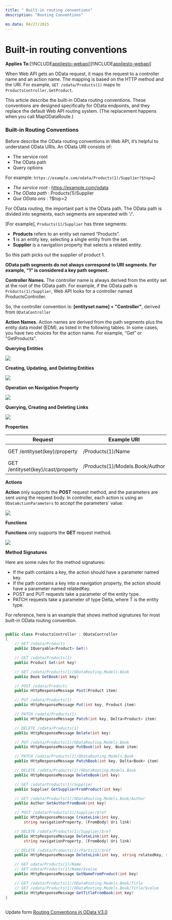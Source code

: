 ```yaml
---
title: " Built-in routing conventions"
description: "Routing Conventions"

ms.date: 04/27/2015
---
```

# Built-in routing conventions
**Applies To**:[!INCLUDE[appliesto-webapi](../includes/appliesto-webapi-v7.md)][!INCLUDE[appliesto-webapi](../includes/appliesto-webapi-v6.md)]

When Web API gets an OData request, it maps the request to a controller name and an action name. The mapping is based on the HTTP method and the URI. For example, `GET /odata/Products(1)` maps to `ProductsController.GetProduct`.

This article describe the built-in OData routing conventions. These conventions are designed specifically for OData endpoints, and they replace the default Web API routing system. (The replacement happens when you call MapODataRoute.)

### Built-in Routing Conventions
Before describe the OData routing conventions in Web API, it’s helpful to understand OData URIs. An OData URI consists of:

* The service root
* The OData path
* Query options

For example: `https://example.com/odata/Products(1)/Supplier?$top=2 `

* *The service root* : https://example.com/odata
* *The OData path* : Products(1)/Supplier
* *Que OData ons* : ?$top=2  


For OData routing, the important part is the OData path. The OData path is divided into segments, each segments are seperated with '/'.

[For example], `Products(1)/Supplier` has three segments:

* **Products** refers to an entity set named “Products”.
* **1** is an entity key, selecting a single entity from the set.
* **Supplier** is a navigation property that selects a related entity.

So this path picks out the supplier of product 1.

**OData path segments do not always correspond to URI segments. For example, “1” is considered a key path segment.**

**Controller Names.** The controller name is always derived from the entity set at the root of the OData path. For example, if the OData path is `Products(1)/Supplier`, Web API looks for a controller named ProductsController.

So, the controller convention is:  **[entityset name] + "Controller"**, derived from `ODataController`

**Action Names.** Action names are derived from the path segments plus the entity data model (EDM), as listed in the following tables. In some cases, you have two choices for the action name. For example, “Get” or "GetProducts".

**Querying Entities**

![](/odata/assets/03-02-queryEntitiesConvention.png)

**Creating, Updating, and Deleting Entities**

![](/odata/assets/03-02-updateDeleteEntitiesConvention.png)

**Operation on Navigation Property**

![](/odata/assets/03-02-navigationRoutingConvention.png)

**Querying, Creating and Deleting Links**

![](/odata/assets/03-02-navigationlinkeConvention.png)

**Properties**

Request | Example URI | Action Name | Example Action
------------ | ------------- | ------------- | -------------
GET /entityset(key)/property | /Products(1)/Name | GetPropertyFromEntityType or GetProperty | GetNameFromProduct
GET /entityset(key)/cast/property | /Products(1)/Models.Book/Author | GetPropertyFromEntityType or GetProperty | GetTitleFromBook

**Actions**

**Action** only supports the **POST** request method, and the parameters are sent using the request body. In controller, each action is using an `ODataActionParameters` to accept the parameters' value:

![](/odata/assets/03-02-actionConvention.png)

**Functions**

**Functions** only supports the **GET** request method.

![](/odata/assets/03-02-functionConvention.png)



**Method Signatures**

Here are some rules for the method signatures:

* If the path contains a key, the action should have a parameter named key.
* If the path contains a key into a navigation property, the action should have a parameter named relatedKey.
* POST and PUT requests take a parameter of the entity type.
* PATCH requests take a parameter of type Delta, where T is the entity type.

For reference, here is an example that shows method signatures for most built-in OData routing convention.

```C#

public class ProductsController : ODataController
{
    // GET /odata/Products
    public IQueryable<Product> Get()

    // GET /odata/Products(1)
    public Product Get(int key)

    // GET /odata/Products(1)/ODataRouting.Models.Book
    public Book GetBook(int key)

    // POST /odata/Products 
    public HttpResponseMessage Post(Product item)

    // PUT /odata/Products(1)
    public HttpResponseMessage Put(int key, Product item)

    // PATCH /odata/Products(1)
    public HttpResponseMessage Patch(int key, Delta<Product> item)

    // DELETE /odata/Products(1)
    public HttpResponseMessage Delete(int key)

    // PUT /odata/Products(1)/ODataRouting.Models.Book
    public HttpResponseMessage PutBook(int key, Book item)

    // PATCH /odata/Products(1)/ODataRouting.Models.Book
    public HttpResponseMessage PatchBook(int key, Delta<Book> item)

    // DELETE /odata/Products(1)/ODataRouting.Models.Book
    public HttpResponseMessage DeleteBook(int key)

    // GET /odata/Products(1)/Supplier
    public Supplier GetSupplierFromProduct(int key)

    // GET /odata/Products(1)/ODataRouting.Models.Book/Author
    public Author GetAuthorFromBook(int key)

    // POST /odata/Products(1)/Supplier/$ref
    public HttpResponseMessage CreateLink(int key, 
        string navigationProperty, [FromBody] Uri link)

    // DELETE /odata/Products(1)/Supplier/$ref
    public HttpResponseMessage DeleteLink(int key, 
        string navigationProperty, [FromBody] Uri link)

    // DELETE /odata/Products(1)/Parts(1)/$ref
    public HttpResponseMessage DeleteLink(int key, string relatedKey, string navigationProperty)

    // GET odata/Products(1)/Name
    // GET odata/Products(1)/Name/$value
    public HttpResponseMessage GetNameFromProduct(int key)

    // GET /odata/Products(1)/ODataRouting.Models.Book/Title
    // GET /odata/Products(1)/ODataRouting.Models.Book/Title/$value
    public HttpResponseMessage GetTitleFromBook(int key)
}
    
```

Update form [Routing Conventions in OData V3.0](https://www.asp.net/web-api/overview/odata-support-in-aspnet-web-api/odata-routing-conventions)
